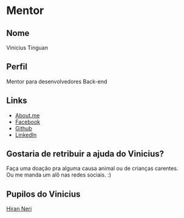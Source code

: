 # Mentor

## Nome

Vinicius Tinguan

## Perfil

Mentor para desenvolvedores Back-end

## Links

* [About.me](https://about.me/vinicius_tinguan)
* [Facebook](https://www.facebook.com/vinicius.tinguan)
* [Github](https://github.com/vtinguan)
* [LinkedIn](https://www.linkedin.com/in/vinicius-tinguan-a1712648?trk=nav_responsive_tab_profile_pic)

## Gostaria de retribuir a ajuda do Vinicius?

Faça uma doação pra alguma causa animal ou de crianças carentes.  
Ou me manda um alô nas redes sociais. :)

## Pupilos do Vinicius

[Hiran Neri](https://github.com/vtinguan/mentoria/blob/master/pupilos/perfis/HiranNeri.md)

